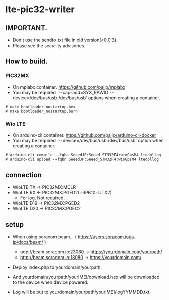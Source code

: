 # lte-pic32-writer

## IMPORTANT.
- Don't use the sendto.txt file in old version(<0.0.3).
- Please see the security advisories.

## How to build.
### PIC32MX

- On mplabx container. https://github.com/paijp/mplabx
- You may be required '--cap-add=SYS_RAWIO --device=/dev/bus/usb:/dev/bus/usb' options when creating a container.

```
# make bootloader_nostartup.hex
# make bootloader_nostartup.burn
```

### Wio LTE

- On arduino-cli container. https://github.com/paijp/arduino-cli-docker
- You may be required '--device=/dev/bus/usb:/dev/bus/usb' option when creating a container.

```
# arduino-cli compile --fqbn SeeedJP:Seeed_STM32F4:wioGpsM4 ltedollog
# arduino-cli upload --fqbn SeeedJP:Seeed_STM32F4:wioGpsM4 ltedollog
```

## connection

- WioLTE:TX -> PIC32MX:MCLR
- WioLTE:RX <- PIC32MX:PGED2(=RPB10=UTX2)
	- For log. Not required.
- WioLTE:D19 -> PIC32MX:PGED2
- WioLTE:D20 -> PIC32MX:PGEC2

## setup

- When using soracom beam... ( https://users.soracom.io/ja-jp/docs/beam/ )
	- udp://beam.soracom.io:23080 -> https://yourdomain.com/yourpath/
	- http://beam.soracom.io:18080 -> https://yourdomain.com/

- Deploy index.php to yourdomain/yourpath.
- And yourdomain/yourpath/yourIMEI/download.hex will be downloaded to the device when device powered.
- Log will be put to yourdomain/yourpath/yourIMEI/logYYMMDD.txt.
